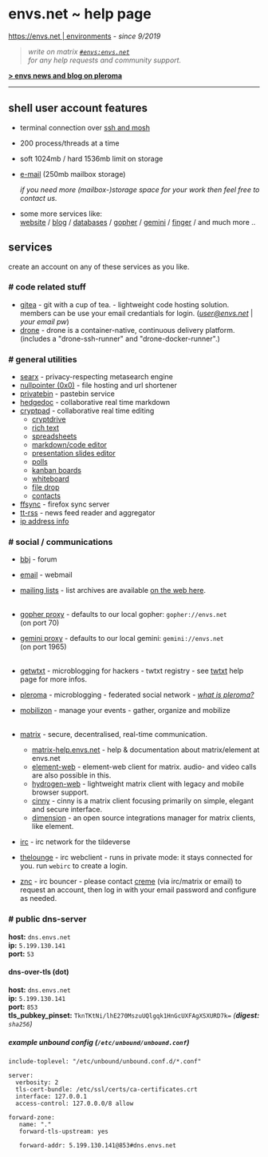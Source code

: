 # envs.net ~ help page

[https://envs.net | environments](https://envs.net) - *since 9/2019*

> *write on matrix [`#envs:envs.net`](https://matrix.to/#/#envs:envs.net)*<br />
> *for any help requests and community support.*

**[> envs news and blog on pleroma](https://pleroma.envs.net/envs)**

***

## shell user account features
- terminal connection over [ssh and mosh](https://help.envs.net/help/#ssh)
- 200 process/threads at a time
- soft 1024mb / hard 1536mb limit on storage
- [e-mail](https://help.envs.net/mail/) (250mb mailbox storage)

  *if you need more (mailbox-)storage space for your work then feel free to contact us.*

- some more services like:  
  [website](https://help.envs.net/website/) /
  [blog](https://help.envs.net/blog/) /
  [databases](https://help.envs.net/database/) /
  [gopher](https://help.envs.net/gopher/) /
  [gemini](https://help.envs.net/gemini/) /
  [finger](https://help.envs.net/finger/) /
  and much more ..

## services
create an account on any of these services as you like.

### # code related stuff
- [gitea](https://git.envs.net/) - git with a cup of tea. - lightweight code hosting solution.  
members can be use your email credantials for login. (*user@envs.net* | *your email pw*)
- [drone](https://drone.envs.net/) - drone is a container-native, continuous delivery platform.  
(includes a "drone-ssh-runner" and "drone-docker-runner".)

### # general utilities
- [searx](https://searx.envs.net/) - privacy-respecting metasearch engine
- [nullpointer (0x0)](https://envs.sh) - file hosting and url shortener
- [privatebin](https://pb.envs.net/) - pastebin service
- [hedgedoc](https://hedgedoc.envs.net/) - collaborative real time markdown
- [cryptpad](https://pad.envs.net/) - collaborative real time editing
    - [cryptdrive](https://pad.envs.net/drive/)
    - [rich text](https://pad.envs.net/pad/)
    - [spreadsheets](https://pad.envs.net/sheet/)
    - [markdown/code editor](https://pad.envs.net/code/)
    - [presentation slides editor](https://pad.envs.net/slide/)
    - [polls](https://pad.envs.net/form/)
    - [kanban boards](https://pad.envs.net/kanban/)
    - [whiteboard](https://pad.envs.net/whiteboard/)
    - [file drop](https://pad.envs.net/file/)
    - [contacts](https://pad.envs.net/contacts/)
- [ffsync](https://help.envs.net/tutorials/ffsync/) - firefox sync server
- [tt-rss](https://rss.envs.net/) - news feed reader and aggregator
- [ip address info](https://ip.envs.net/)

### # social / communications
- [bbj](https://bbj.envs.net/) - forum
- [email](https://mail.envs.net/) - webmail
- [mailing lists](https://lists.envs.net/) - list archives are available [on the web here](https://lists.envs.net/hyperkitty/).
<br /><br />
- [gopher proxy](https://gopher.envs.net/) - defaults to our local gopher: `gopher://envs.net`<br />(on port 70)
- [gemini proxy](https://gemini.envs.net/) - defaults to our local gemini: `gemini://envs.net`<br />(on port 1965)
<br /><br />
- [getwtxt](https://twtxt.envs.net/) - microblogging for hackers - twtxt registry - see [twtxt](https://help.envs.net/blog/#with-twtxt) help page for more infos.
- [pleroma](https://pleroma.envs.net/) - microblogging - federated social network - _[what is pleroma?](https://blog.soykaf.com/post/what-is-pleroma/)_
- [mobilizon](https://mobilizon.envs.net/) - manage your events - gather, organize and mobilize
<br /><br />
- [matrix](https://envs.net/chat/matrix/) - secure, decentralised, real-time communication.
    - [matrix-help.envs.net](https://matrix-help.envs.net/) - help & documentation about matrix/element at envs.net
    - [element-web](https://element.envs.net/) - element-web client for matrix. audio- and video calls are also possible in this.
    - [hydrogen-web](https://hydrogen.envs.net/) - lightweight matrix client with legacy and mobile browser support.
    - [cinny](https://cinny.envs.net/) - cinny is a matrix client focusing primarily on simple, elegant and secure interface.
    - [dimension](https://dimension.envs.net/) - an open source integrations manager for matrix clients, like element.

- [irc](https://envs.net/chat/irc/) - irc network for the tildeverse
- [thelounge](https://webirc.envs.net/) - irc webclient - runs in private mode: it stays connected for you. run `webirc` to create a login.
- [znc](https://znc.envs.net/) - irc bouncer - please contact [creme](https://envs.net/~creme/) (via irc/matrix or email) to request an account, then log in with your email password and configure as needed.

### # public dns-server

**host:** `dns.envs.net`  
**ip:** `5.199.130.141`  
**port:** `53`

#### dns-over-tls (dot)

**host:** `dns.envs.net`  
**ip:** `5.199.130.141`  
**port:** `853`  
**tls_pubkey_pinset:** `TknTKtNi/lhE270MszuUQlgqk1HnGcUXFAgXSXURD7k=` _(**digest:** `sha256`)_

##### example unbound config  (`/etc/unbound/unbound.conf`)
```
include-toplevel: "/etc/unbound/unbound.conf.d/*.conf"

server:
  verbosity: 2
  tls-cert-bundle: /etc/ssl/certs/ca-certificates.crt
  interface: 127.0.0.1
  access-control: 127.0.0.0/8 allow

forward-zone:
   name: "."
   forward-tls-upstream: yes

   forward-addr: 5.199.130.141@853#dns.envs.net
```
